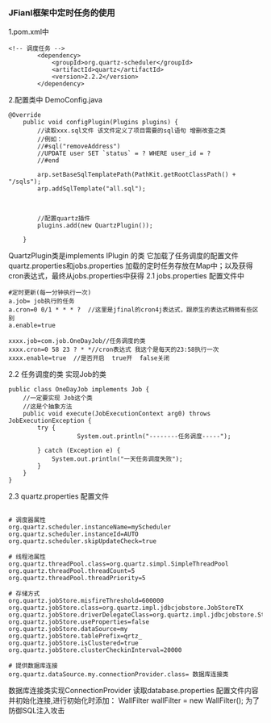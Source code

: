 ### JFianl框架中定时任务的使用
1.pom.xml中
```
<!-- 调度任务 -->
        <dependency>
            <groupId>org.quartz-scheduler</groupId>
            <artifactId>quartz</artifactId>
            <version>2.2.2</version>
        </dependency>
```
2.配置类中 DemoConfig.java

```
@Override
    public void configPlugin(Plugins plugins) {
        //读取xxx.sql文件 该文件定义了项目需要的sql语句 增删改查之类
        //例如：
        //#sql("removeAddress")
        //UPDATE user SET `status` = ? WHERE user_id = ?
        //#end
        
        arp.setBaseSqlTemplatePath(PathKit.getRootClassPath() + "/sqls");
        arp.addSqlTemplate("all.sql");



        //配置quartz插件
        plugins.add(new QuartzPlugin());

    }

```
QuartzPlugin类是implements IPlugin 的类
它加载了任务调度的配置文件quartz.properties和jobs.properties 
加载的定时任务存放在Map中；以及获得cron表达式，最终从jobs.properties中获得
2.1 jobs.properties 配置文件中
```
#定时更新(每一分钟执行一次)
a.job= job执行的任务
a.cron=0 0/1 * * * ?  //这里是jfinal的cron4j表达式，跟原生的表达式稍微有些区别
a.enable=true

xxxx.job=com.job.OneDayJob//任务调度的类
xxxx.cron=0 58 23 ? * *//cron表达式 我这个是每天的23:58执行一次
xxxx.enable=true  //是否开启  true开  false关闭
```
2.2 任务调度的类 实现Job的类
```
public class OneDayJob implements Job {
    //一定要实现 Job这个类
    //这是个抽象方法
    public void execute(JobExecutionContext arg0) throws JobExecutionException {
        try {
                   System.out.println("--------任务调度-----");          

        } catch (Exception e) {
            System.out.println("一天任务调度失败");
        }
    }
}

```
2.3 quartz.properties 配置文件
```

# 调度器属性
org.quartz.scheduler.instanceName=myScheduler
org.quartz.scheduler.instanceId=AUTO
org.quartz.scheduler.skipUpdateCheck=true

# 线程池属性
org.quartz.threadPool.class=org.quartz.simpl.SimpleThreadPool
org.quartz.threadPool.threadCount=5
org.quartz.threadPool.threadPriority=5

# 存储方式
org.quartz.jobStore.misfireThreshold=600000
org.quartz.jobStore.class=org.quartz.impl.jdbcjobstore.JobStoreTX
org.quartz.jobStore.driverDelegateClass=org.quartz.impl.jdbcjobstore.StdJDBCDelegate
org.quartz.jobStore.useProperties=false
org.quartz.jobStore.dataSource=my
org.quartz.jobStore.tablePrefix=qrtz_
org.quartz.jobStore.isClustered=true
org.quartz.jobStore.clusterCheckinInterval=20000

# 提供数据库连接
org.quartz.dataSource.my.connectionProvider.class= 数据库连接类

```
数据库连接类实现ConnectionProvider
读取database.properties 配置文件内容 并初始化连接,进行初始化时添加： 
WallFilter wallFilter = new WallFilter();
为了防御SQL注入攻击
